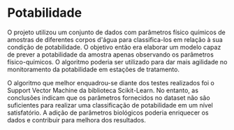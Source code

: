 # Potabilidade<br>

<p>O projeto utilizou um conjunto de dados com parâmetros físico químicos de amostras de diferentes corpos d'água para classifica-los em relação à sua condição de potabilidade. O objetivo então era elaborar um modelo capaz de prever a potabilidade da amostra apenas observando os parâmetros físico-químicos. O algoritmo poderia ser utilizado para dar mais agilidade no monitoramento da potabilidade em estações de tratamento.</p>
<p>O algoritmo que melhor enquadrou-se diante dos testes realizados foi o Support Vector Machine da biblioteca Scikit-Learn. No entanto, as conclusões indicam que os parâmetros fornecidos no dataset não são suficientes para realizar uma classificação de potabilidade em um nível satisfatório. A adição de parâmetros biológicos poderia enriquecer os dados e contribuir para melhora dos resultados.<p>

